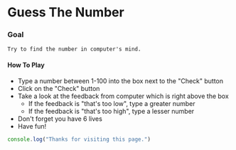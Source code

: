 # Guess The Number

### Goal
    Try to find the number in computer's mind.

#### How To Play
- Type a number between 1-100 into the box next to the "Check" button
- Click on the "Check" button
- Take a look at the feedback from computer which is right above the box
  - If the feedback is "that's too low", type a greater number
  - If the feedback is "that's too high", type a lesser number
- Don't forget you have 6 lives
- Have fun!

``` javascript
console.log("Thanks for visiting this page.")
```
